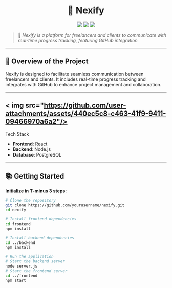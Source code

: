 <h1 align="center">🚀 Nexify</h1>

<p align="center">
  <img src="https://img.shields.io/badge/build-alpha-blueviolet?style=for-the-badge" />
  <img src="https://img.shields.io/github/stars/prashik287/Nexify?style=for-the-badge" />
  <img src="https://img.shields.io/github/issues/prashik287/Nexify?style=for-the-badge" />
</p>

> 🤝 *Nexify is a platform for freelancers and clients to communicate with real-time progress tracking, featuring GitHub integration.*  

---

## 🚀 Overview of the Project

Nexify is designed to facilitate seamless communication between freelancers and clients. It includes real-time progress tracking and integrates with GitHub to enhance project management and collaboration.

---

## < img src="https://github.com/user-attachments/assets/440ec5c8-c463-41f9-9411-09466970a6a2"/>
 Tech Stack

- **Frontend**: React
- **Backend**: Node.js
- **Database**: PostgreSQL

---

## 📚 Getting Started

**Initialize in T-minus 3 steps:**

```bash
# Clone the repository
git clone https://github.com/yourusername/nexify.git
cd nexify

# Install frontend dependencies
cd frontend
npm install

# Install backend dependencies
cd ../backend
npm install

# Run the application
# Start the backend server
node server.js
# Start the frontend server
cd ../frontend
npm start
